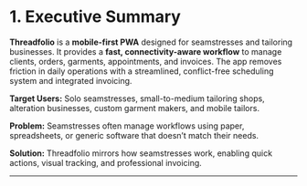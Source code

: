 # 1. Executive Summary

**Threadfolio** is a **mobile-first PWA** designed for seamstresses and tailoring businesses. It provides a **fast, connectivity-aware workflow** to manage clients, orders, garments, appointments, and invoices. The app removes friction in daily operations with a streamlined, conflict-free scheduling system and integrated invoicing.

**Target Users:** Solo seamstresses, small-to-medium tailoring shops, alteration businesses, custom garment makers, and mobile tailors.

**Problem:** Seamstresses often manage workflows using paper, spreadsheets, or generic software that doesn’t match their needs.

**Solution:** Threadfolio mirrors how seamstresses work, enabling quick actions, visual tracking, and professional invoicing.

---

